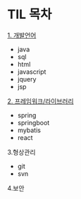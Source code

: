 # TIL 목차

[1. 개발언어](https://github.com/KimJinoook/Kimjinoook.github.io/todayLearn/1.lang.md)   
  - java
  - sql
  - html
  - javascript
  - jquery
  - jsp   


[2. 프레임워크/라이브러리](https://github.com/KimJinoook/Kimjinoook.github.io/todayLearn/2.framework)  
  - spring
  - springboot
  - mybatis   
  - react   


3.형상관리  
  - git
  - svn   


4.보안
